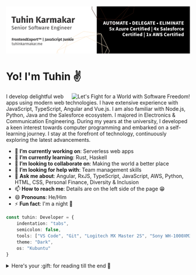 [![Tensai Sensei](images/hero.png)](https://tuhinkarmakar.me)

# Yo! I'm Tuhin ✌️

<a href="https://my.fsf.org/join">
  <img align="right" src="https://static.fsf.org/nosvn/appeal2020/spring/1-world.png" alt="Let's Fight for a World with Software Freedom!">
</a>

I develop delightful web apps using modern web technologies. I have extensive experience with JavaScript, TypeScript, Angular and Vue.js. I am also familiar with Node.js, Python, Java and the Salesforce ecosystem. I majored in Electronics & Communication Engineering. During my years at the university, I developed a keen interest towards computer programming and embarked on a self-learning journey. I stay at the forefront of technology, continuously exploring the latest advancements.

- 🔭 **I’m currently working on**: Serverless web apps
- 🌱 **I’m currently learning**: Rust, Haskell
- 👯 **I’m looking to collaborate on**: Making the world a better place
- 🤔 **I’m looking for help with**: Team management skills
- 💬 **Ask me about**: Angular, RxJS, TypeScript, JavaScript, AWS, Python, HTML, CSS, Personal Finance, Diversity & Inclusion
- 📫 **How to reach me**: Details are on the left side of the page :grin:
- 😄 **Pronouns**: He/Him
- ⚡ **Fun fact**: I'm a night :owl:

```typescript
const tuhin: Developer = {
    indentation: "tabs",
    semicolon: false,
    tools: ["VS Code", "Git", "Logitech MX Master 2S", "Sony WH-1000XM3", "RHA MA650 Wireless"],
    theme: "Dark",
    os: "Kubuntu"
}
```

<details>
  <summary>Here's your :gift: for reading till the end 🤗</summary>

Brian Kernighan
> Everyone knows that debugging is twice as hard as writing a program in the first place.
> So if you're as clever as you can be when you write it, how will you ever debug it?

Dennis Ritchie
> Unix is basically a simple operating system, but you have to be a genius to understand the simplicity.

Phil Karlton
> There are only two hard things in Computer Science: cache invalidation and naming things.
</details>
